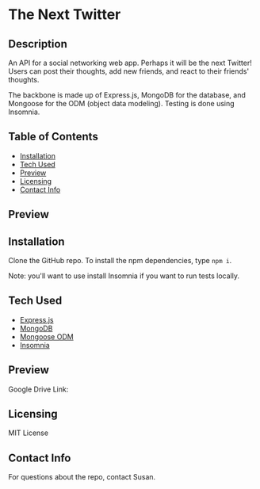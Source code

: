 # The Next Twitter

## Description
An API for a social networking web app. Perhaps it will be the next Twitter! Users can post their thoughts, add new friends, and react to their friends' thoughts. 

The backbone is made up of Express.js, MongoDB for the database, and Mongoose for the ODM (object data modeling). Testing is done using Insomnia.

## Table of Contents

- [Installation](#installation)
- [Tech Used](#tech-used)
- [Preview](#preview)
- [Licensing](#licensing)
- [Contact Info](#contact-info)

## Preview


## Installation
Clone the GitHub repo. To install the npm dependencies, type `npm i`.

Note: you'll want to use install Insomnia if you want to run tests locally.


## Tech Used
* [Express.js](https://www.npmjs.com/package/express)
* [MongoDB](https://www.mongodb.com/)
* [Mongoose ODM](https://www.npmjs.com/package/mongoose)
* [Insomnia](https://insomnia.rest/)


## Preview
Google Drive Link: 

## Licensing
MIT License

## Contact Info
For questions about the repo, contact Susan.
